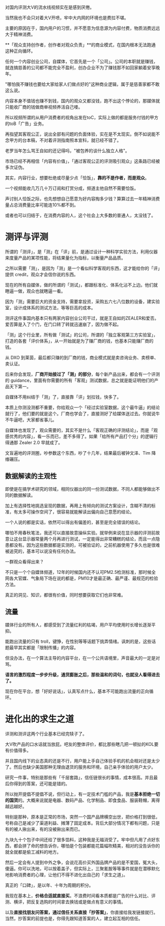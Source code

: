 对国内评测大V的流水线视频实在是感到厌倦。

当然我也不会只对着大V开喷，牢中大内网的环境也是费拉不堪。

主要的原因在于，国内用户的习惯，并不愿意为信息源为内容付费，物质消费远远大于精神消费。

**「观众支持创作者，创作者对观众负责」**的商业模式，在国内根本无法跑通这种正向循环。

任何一个内容创业公司，自媒体，它首先是一个「公司」。公司的本职就是赚钱，就连搞慈善的公司都不能完全不盈利，创办企业不为了赚钱那不如回家躺着安享晚年。

"哪怕我不赚钱也要给大家给家人们做点好的"这种商业逻辑，属于是慈善家都不敢这么说。

内容本身不值钱也赚不到钱，国内的观众又都没钱，跑不出这个悖论的，那媒体就只能收厂商的钱做商单视频养活自己喽。

所以视频所谓的从用户消费者的视角出发在toC，实际上做的都是服务付钱的甲方的toB「广告」业务。

再指望其客观公正，说出全部有问题的负面体验，实在是不太现实。倒不如说能不念甲方的台本稿，不对着评测指南照本宣科，就已经不错了。

老罗当年怎么骂王自如的还记得吗，"被包养的谈什么独立人格"。

市场已经不再相信「内容有价值」，「通过客观公正的评测吸引观众」这条路已经被多次证伪。

其实，内容行业，想要杜绝或尽量少点「恰饭」，**靠的不是作者，而是观众**。

一个视频能收几万几十万订阅和打赏分成，频道主他自然不需要恰饭。

声讨别人恰饭之际，也先想想自己愿意为好内容掏多少钱？算算过去一年精神消费量占总消费量比率可能连10%都不到。

或者也可以归结于，在消费内容的人，这个社会上大多数的普通人，太没钱了。

# 测评与评测

所谓的「测评」，是「测」在「评」前，是通过设计一种科学实验方法，利用仪器来度量产品的某项性能，将结果量化为指标，以衡量产品品质。

之所以需要「测」，是因为「测」是一个看似科学客观的东西，这才能给你的「评」提供 credit，观众才会信你说的东西。

现在的所有自媒体，做的所谓的「测试」，都跟标准化、体系化沾不上边。他们就瞎逼一做，观众也就瞎逼一看。

因为「测」需要巨大的资金支持，需要拿投资，采购五六七八位数的设备，建实验室，设计成体系的测试方法，等等巨高的成本。

测评这件事国内基本只有两家内容创业公司干过，就是王自如的ZEALER和爱否。爱否算是入了个门，在门口转了转就迅速崩了，因为做不起。

「测」这个行业里，所有做「测试」的公司，所谓的「独立客观第三方实验室」，打造的各套「评价体系」，从一开始就是为了赚厂商的钱，也基本只能赚厂商的钱。

从 DXO 到莱茵，最后都只赚的到厂商的钱，商业模式就是卖咨询业务、卖榜单、卖认证。

后来你会发现，**厂商开始接过了「测」的部分**，每个新产品出来，都会有一个评测的 guidance，里面有你需要的所有「客观」测试数据，总之就是能证明他们的产品天下第一。

自媒体不用纠结于「测」了，直接靠「评」划拉钱，快多了。

本质上你测没测都不重要，你给观众一个「经过实验室数据，这个最牛逼」的结论就行了，他们要的就是这个。厂商也学会了，直接测好了给媒体送过去。你就说牛不牛逼吧，大家都省事儿。

自媒体也发现了，观众需要的，其实不是什么「客观正确的评测结论」，而是「观感优秀的内容」，看一乐而已，差不多得了。如果「给所有产品打个分」的逻辑行得通那 Zealer 2.0 早就成了。

文盲遍地的评测圈，吵参数这个东西，吵了十几年，结果最后被钟文泽、Tim 降维碾压。

## 数据解读的主观性

即使是在搞学术研究的领域，相同仪器出的同一份测试数据，不同人都能够做出不同的数据解读。

加上有选择性地挑选呈现的数据，再用上有倾向的测试方案设计，含糊不清的标准，有太多可操作空间了，很容易就能解读出偏向自己意愿的结论。

一个人说的都是实话，依然可以得出有偏差的，甚至是完全错误的结论。

哪怕不用春秋笔法，我还可以直接故意操纵实验。就举例来说在显示器的评测前故意让这台显示器常量两个月再进行测试，一定能得出非常糟糕的结论，而且一点隐患都没有。因为这些数据都是实测的，可被验证的，之前机器使用了多久也是很难被追究的，基本可以说没有任何办法。

一群观众看得出来？

不只是一个个自媒体频道，12年的时候国内还不认可PM2.5检测标准，那时候全网各大官媒、气象局下场在说的都是，PM10才是最正确、最严谨、最规范的检验方法。

真正的洞见、知识，都很有价值，同时想要获取它们也非常难。

## 流量

媒体行业的所有人，都感受到了流量红利的枯竭，用户平均使用时长增长逐渐平抑。

能跑出流量的只有 troll，键狰，在性别等等话题下挑弄情绪。讽刺的是，这些话题最早其实都是「限制传播」的内容。

但没办法，在一个算法主导的内容平台，在一个公共语境里，声音最大的一定是对骂。

**语言的激烈程度一步步升级，通货膨胀之后，那些温和的词句，也就没人看得进去了。**

现在你在平台，想「好好说话」，认真写点什么，基本不可能跑出流量的正向循环。

# 进化出的求生之道

评测和测评这两个行业基本已经完犊子了。

大V吹产品的口水话就当放屁。吧友的整体评价，都比那些瞎几把一顿扯的KOL要有价值得多。

并且国内线下的业态真的还是不行，用户能上手自己体验手机的机会相对还是太少了。然后也缺少美国那种无理由退货的服务和环境，自己亲手体验的用户太少。

研究一件事，特别是那些有「千层套路」，信任链很长的事情，成本很高。并且最后你得到的答案，还可能是错的。

所以抛开提倡不提倡不说，但行动上，有一定技术门槛的产品，我是**基本拒绝一切的国货**的。大概来说就是电器、数码产品、化学制品、即食食品、服装鞋帽，离得越远越好。

特别是那种，原本是正常的市场，突然一个国产品牌横空出世，把价格打到很低，号称自己是减少了渠道利益、摊薄了固定成本。背后大部分情况下都有问题，只是有的被人揪出来，有的没被揪出来而已。

九块九十个包子中间还给了很多馅料，这种我是无福消受了。牢中但凡用了点好东西，都会拼了命的想告诉你，哪怕是个包装都能花篇幅吹精美，相对的没告诉你的就全就都是偷工减料的地方。

然后一定会有人提到中外之争，会说花高价买外国品牌产品的是不爱国，冤大头，傻逼。你可以洗地，可以按着盖子，但实际上，三聚氰胺等等事件就是在潜移默化地影响消费者的心理，让他们不得不进化出自己的「求生之道」。

真正的「口碑」，是以年、十年为周期的积分。

我现在基本上，**价格合适就直接买**。不浪费时间看本质都是广告的什么对比、评测、横评，把反复选购的时间拿去换钱或是做点有意义的事情。

以及**直接找朋友问答案，通过信任关系直接「抄答案」**，你直接给我发链接就行。当然，抄答案的前提也是，你得先跟知道答案的人，建立起互相的信任。
